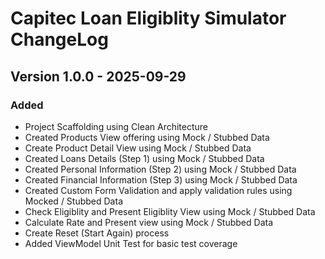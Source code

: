 # Capitec Loan Eligiblity Simulator ChangeLog

## Version 1.0.0 - 2025-09-29
### Added
* Project Scaffolding using Clean Architecture
* Created Products View offering using Mock / Stubbed Data
* Create Product Detail View using Mock / Stubbed Data
* Created Loans Details (Step 1) using Mock / Stubbed Data
* Created Personal Information (Step 2) using Mock / Stubbed Data
* Created Financial Information (Step 3) using Mock / Stubbed Data
* Created Custom Form Validation and apply validation rules using Mocked / Stubbed Data
* Check Eligiblity and Present Eligiblity View using Mock / Stubbed Data
* Calculate Rate and Present view using Mock / Stubbed Data
* Create Reset (Start Again) process
* Added ViewModel Unit Test for basic test coverage